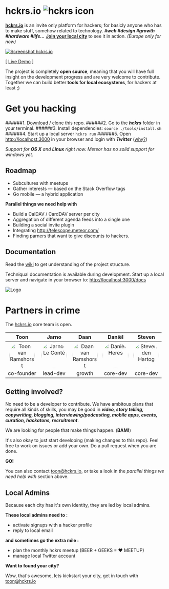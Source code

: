 hckrs.io ![hckrs icon](https://s3.amazonaws.com/hckrs.io/static/logo/logo-icon-vector-mini.png)
=========

[**hckrs.io**](http://hckrs.io) is an invite only platform for hackers; for basicly anyone who has to make stuff, somehow related to technology. ***#web #design #growth #hardware #life...***
[**Join your local city**](http://hckrs.io) to see it in action. *(Europe only for now)*

<a href="http://hckrs.io"><img src="https://s3.amazonaws.com/hckrs.io/static/preview/preview1.jpg" alt="Screenshot hckrs.io" ></a>

[ [Live Demo](http://hckrs.io) ]

The project is completely **open source**, meaning that you will have full insight on the development progress and are very welcome to contribute. Together we can build better **tools for local ecosystems**, for hackers at least ;)



Get you hacking
================

######1. [Download](https://github.com/Jarnoleconte/hckrs.io/archive/development.zip) / clone this repo.
######2. Go to the ***hckrs*** folder in your terminal.
######3. Install dependencies: `source ./tools/install.sh`
######4. Start up a local server `hckrs run`
######5. Open [http://localhost:3000](http://localhost:3000) in your browser and login with ***Twitter*** ([why?](https://github.com/Jarnoleconte/hckrs.io/wiki/Run-Project#login-at-the-site))

*Support for* ***OS X*** *and* ***Linux*** *right now.*
*Meteor has no solid support for windows yet.*




Roadmap
--------

* Subcultures with meetups
* Gather interests — based on the Stack Overflow tags
* Go mobile — a hybrid application


**Parallel things we need help with**

* Build a CalDAV / CardDAV server per city
* Aggregation of different agenda feeds into a single one
* Building a social invite plugin
* Integrating http://telescope.meteor.com/
* Finding parners that want to give discounts to hackers.




Documentation
--------------

Read the [wiki](https://github.com/Jarnoleconte/hckrs.io/wiki) to get understanding of the project structure.

Techniqual documentation is available during development.
Start up a local server and navigate in your browser to:
[http://localhost:3000/docs](http://localhost:3000/docs)


![Logo](https://s3.amazonaws.com/hckrs.io/static/logo/logo1.jpg)




Partners in crime
==================

The [hckrs.io](http://hckrs.io) core team is open.

Toon | Jarno | Daan | Daniël | Steven
:---:|:-----:|:----:|:------:|:------:
<a href="https://github.com/ramshorst"><img src="https://avatars0.githubusercontent.com/u/5200239?v=3&s=80" width="80" alt="Toon van Ramshorst" style="width:80px;height:80px;border-radius: 40px;"></a> | <a href="https://github.com/Jarnoleconte"><img src="https://avatars0.githubusercontent.com/u/279767?v=3&s=80" alt="Jarno Le Conté" width="80" style="width:80px;height:80px;border-radius: 40px;"></a> | <a href="https://github.com/daanvr"><img src="https://avatars0.githubusercontent.com/u/4609765?v=3&s=80" alt="Daan van Ramshorst" width="80" style="width:80px;height:80px;border-radius: 40px;"></a> | <a href="https://github.com/Dandandan"><img src="https://avatars0.githubusercontent.com/u/163737?v=3&s=80" alt="Daniël Heres" width="80" style="width:80px;height:80px;border-radius: 40px;"></a> | <a href="https://github.com/Mellowlicious"><img src="https://avatars0.githubusercontent.com/u/8102336?v=3&s=80" alt="Steven den Hartog" width="80" style="width:80px;height:80px;border-radius: 40px;"></a>
co-founder | lead-dev | growth | core-dev | core-dev


Getting involved?
------------------

No need to be a developer to contribute. We have ambitous plans that require all kinds of skills, you may be good in ***video, story telling, copywriting, blogging, interviewing/podcasting, mobile apps, events, curation, hackatons, recruitment***.

We are looking for people that make things happen. (**BAM!**)

It's also okay to just start developing (making changes to this repo). Feel free to work on issues or add your own. Do a pull request when you are done.

**GO!**

You can also contact toon@hckrs.io, or take a look in the *parallel things we need help with* section above.


Local Admins
------------

Because each city has it's own identity, they are led by local admins.

**These local admins need to :**

* activate signups with a hacker profile
* reply to local email

**and sometimes go the extra mile :**

* plan the monthly hckrs meetup (BEER + GEEKS = ♥ MEETUP)
* manage local Twitter account

**Want to found your city?**

Wow, that's awesome, lets kickstart your city, get in touch with toon@hckrs.io
